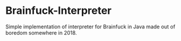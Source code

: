 # Brainfuck-Interpreter
Simple implementation of interpreter for Brainfuck in Java made out of boredom somewhere in 2018.
